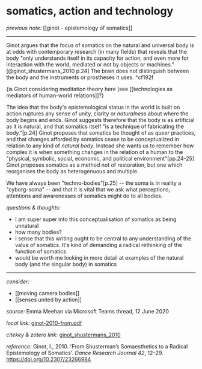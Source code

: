 # somatics, action and technology

_previous note:_  [[ginot - epistemology of somatics]]

---

Ginot argues that the focus of somatics on the natural and universal body is at odds with contemporary research (in many fields) that reveals that the body "only understands itself in its capacity for action, and even more for interaction with the world, mediated or not by objects or machines."[@ginot_shustermans_2010 p.24] The brain does not distinguish between the body and the instruments or prostheses it uses.  ^cf192f

{is Ginot considering meditation theory here (see [[technologies as mediators of human-world relations]]?}

The idea that the body's epistemological status in the world is built on action ruptures any sense of unity, clarity or _naturalness_ about where the body begins and ends. Ginot suggests therefore that the body is as artificial as it is natural, and that somatics itself "is a technique of fabricating the body."[p.24] Ginot proposes that somatics be thought of as _queer_ practices, and that changes afforded by somatics cease to be conceptualized in relation to any kind of _natural body_. Instead she wants us to remember how complex it is when something changes in the relation of a human to the "physical, symbolic, social, economic, and political environment"[pp.24-25] Ginot proposes somatics as a method not of restoration, but one which reorganises the body as heterogenuous and multiple.  

We have always been "techno-bodies"[p.25] -- the soma is in reality a "cyborg-soma" -- and that it is vital that we ask what perceptions, attentions and awarenesses of somatics might do to all bodies. 

_questions & thoughts:_

- I am super super into this conceptualisation of somatics as being unnatural
- how many bodies? 
- I sense that this writing ought to be central to any understanding of the value of somatics. It's kind of demanding a radical rethinking of the function of somatics
- would be worth me looking in more detail at examples of the natural body (and the singular body) in somatics

--- 

_consider:_ 

- [[moving camera bodies]]
- [[senses united by action]]

_source:_ Emma Meehan via Microsoft Teams thread, 12 June 2020

_local link:_ [ginot-2010-from.pdf](hook://file/lbAfkD39E?p=RHJvcGJveC9BY3Rpb24=&n=ginot-2010-from.pdf)

_citekey & zotero link:_ [ginot_shustermans_2010](zotero://select/items/1_C3ITT6AR)

_reference:_ Ginot, I., 2010. 'From Shusterman’s Somaesthetics to a Radical Epistemology of Somatics'. _Dance Research Journal 42_, 12–29. <https://doi.org/10.2307/23266984>

